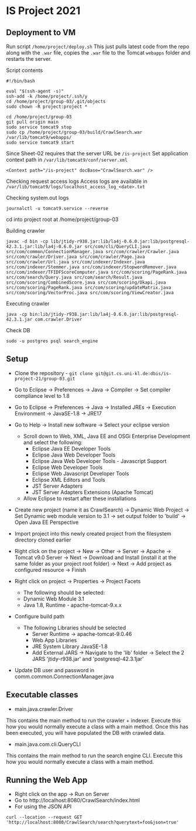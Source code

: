 # IS Project 2021

## Deployment to VM
Run script `/home/project/deploy.sh`
This just pulls latest code from the repo along with the `.war` file, copies the `.war` file to the Tomcat `webapps` folder and restarts the server.

Script contents

```
#!/bin/bash

eval "$(ssh-agent -s)"
ssh-add -k /home/project/.ssh/y
cd /home/project/group-03/.git/objects
sudo chown -R project:project *

cd /home/project/group-03
git pull origin main
sudo service tomcat9 stop
sudo cp /home/project/group-03/build/CrawlSearch.war /var/lib/tomcat9/webapps/
sudo service tomcat9 start
```


Since Sheet-02 requires that the server URL be `/is-project`
Set application context path in `/var/lib/tomcat9/conf/server.xml`
```
<Context path="/is-project" docBase="CrawlSearch.war" />
```

Checking request access logs
Access logs are available in `/var/lib/tomcat9/logs/localhost_access_log_<date>.txt`

Checking system.out logs
```
journalctl -u tomcat9.service --reverse
```


cd into project root at /home/project/group-03

Building crawler
```
javac -d bin -cp lib/jtidy-r938.jar:lib/la4j-0.6.0.jar:lib/postgresql-42.3.1.jar:lib/la4j-0.6.0.jar src/com/cli/QueryCLI.java src/com/common/ConnectionManager.java src/com/crawler/Crawler.java src/com/crawler/Driver.java src/com/crawler/Page.java src/com/crawler/Url.java src/com/indexer/Indexer.java src/com/indexer/Stemmer.java src/com/indexer/StopwordRemover.java src/com/indexer/TFIDFScoreComputer.java src/com/scoring/PageRank.java src/com/search/Query.java src/com/search/Result.java src/com/scoring/CombinedScore.java src/com/scoring/Okapi.java src/com/scoring/PageRank.java src/com/scoring/updateMatrix.java src/com/scoring/VectorProc.java src/com/scoring/ViewCreator.java
```

Executing crawler
```
java -cp bin:lib/jtidy-r938.jar:lib/la4j-0.6.0.jar:lib/postgresql-42.3.1.jar com.crawler.Driver
```

Check DB
```
sudo -u postgres psql search_engine
```

## Setup
- Clone the repository -
```git clone git@git.cs.uni-kl.de:dbis/is-project-21/group-03.git```

- Go to Eclipse -> Preferences -> Java -> Compiler -> Set compiler compliance level to 1.8
- Go to Eclipse -> Preferences -> Java -> Installed JREs -> Execution Environment -> JavaSE-1.8 -> JRE17

- Go to Help -> Install new software -> Select your eclipse version
  - Scroll down to Web, XML, Java EE and OSGi Enterprise Development and select the following:
    - Eclipse Java EE Developer Tools
    - Eclipse Java Web Developer Tools
    - Eclipse Java Web Developer Tools - Javascript Support
    - Eclipse Web Developer Tools
    - Eclipse Web Javascript Developer Tools
    - Eclipse XML Editors and Tools
    - JST Server Adapters
    - JST Server Adapters Extensions (Apache Tomcat)
  - Allow Eclipse to restart after these installations

- Create new project (name it as CrawlSearch) -> Dynamic Web Project -> Set Dynamic web module version to 3.1 -> set output folder to 'build' -> Open Java EE Perspective
- Import project into this newly created project from the filesystem directory cloned earlier

- Right click on the project -> New -> Other -> Server -> Apache -> Tomcat v9.0 Server -> Next -> Download and Install (install it at the same folder as your project root folder) -> Next -> Add project as configured resource -> Finish

- Right click on project -> Properties -> Project Facets
  - The following should be selected:
  - Dynamic Web Module 3.1
  - Java 1.8, Runtime - apache-tomcat-9.x.x

- Configure build path
  - The following Libraries should be selected
    - Server Runtime -> apache-tomcat-9.0.46
    - Web App Libraries
    - JRE System Library JavaSE-1.8
    - Add External JARS -> Navigate to the 'lib' folder -> Select the 2 JARS 'jtidy-r938.jar' and 'postgresql-42.3.1jar'

- Update DB user and password in comm.common.ConnectionManager.java

## Executable classes
- main.java.crawler.Driver

This contains the main method to run the crawler + indexer. Execute this how you would normally
execute a class with a main method. Once this has been executed, you will have populated the DB with crawled data.

- main.java.com.cli.QueryCLI

This contains the main method to run the search engine CLI. Execute this how you would normally
execute a class with a main method.

## Running the Web App
- Right click on the app -> Run on Server
- Go to http://localhost:8080/CrawlSearch/index.html
- For using the JSON API
```
curl --location --request GET 'http://localhost:8080/CrawlSearch/search?querytext=foo&json=true'
```
